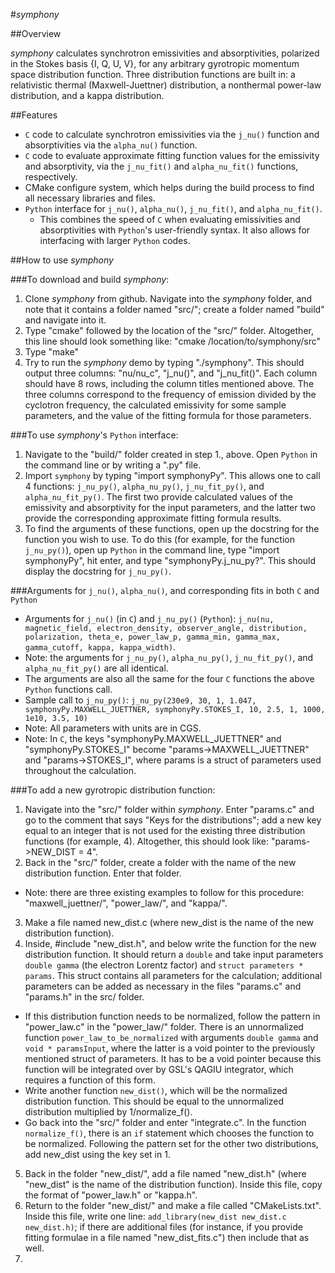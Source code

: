 #*symphony*

##Overview

*symphony* calculates synchrotron emissivities and absorptivities, polarized in the Stokes basis {I, Q, U, V}, for any arbitrary gyrotropic momentum space distribution function.  Three distribution functions are built in: a relativistic thermal (Maxwell-Juettner) distribution, a nonthermal power-law distribution, and a kappa distribution.  

##Features

* `C` code to calculate synchrotron emissivities via the `j_nu()` function and absorptivities via the `alpha_nu()` function.
* `C` code to evaluate approximate fitting function values for the emissivity and absorptivity, via the `j_nu_fit()` and `alpha_nu_fit()` functions, respectively.
* CMake configure system, which helps during the build process to find all necessary libraries and files.
* `Python` interface for `j_nu()`, `alpha_nu()`, `j_nu_fit()`, and `alpha_nu_fit()`.
  * This combines the speed of `C` when evaluating emissivities and absorptivities with `Python`'s user-friendly syntax.  It also allows for interfacing with larger `Python` codes.

##How to use *symphony*

###To download and build *symphony*:
 1. Clone *symphony* from github.  Navigate into the *symphony* folder, and note that it contains a folder named "src/"; create a folder named "build" and navigate into it.
 2. Type "cmake" followed by the location of the "src/" folder.  Altogether, this line should look something like: "cmake /location/to/symphony/src"
 3. Type "make"
 4. Try to run the *symphony* demo by typing "./symphony".  This should output three columns: "nu/nu_c", "j_nu()", and "j_nu_fit()".  Each column should have 8 rows, including the column titles mentioned above.  The three columns correspond to the frequency of emission divided by the cyclotron frequency, the calculated emissivity for some sample parameters, and the value of the fitting formula for those parameters.

###To use *symphony*'s `Python` interface:
 1. Navigate to the "build/" folder created in step 1., above.  Open `Python` in the command line or by writing a ".py" file.
 2. Import `symphony` by typing "import symphonyPy".  This allows one to call 4 functions: `j_nu_py()`, `alpha_nu_py()`, `j_nu_fit_py()`, and `alpha_nu_fit_py()`.  The first two provide calculated values of the emissivity and absorptivity for the input parameters, and the latter two provide the corresponding approximate fitting formula results.
 3. To find the arguments of these functions, open up the docstring for the function you wish to use.  To do this (for example, for the function `j_nu_py()`), open up `Python` in the command line, type "import symphonyPy", hit enter, and type "symphonyPy.j_nu_py?".  This should display the docstring for `j_nu_py()`.  

###Arguments for `j_nu()`, `alpha_nu()`, and corresponding fits in both `C` and `Python`
* Arguments for `j_nu()` (in `C`) and `j_nu_py()` (`Python`): `j_nu(nu, magnetic_field, electron_density, observer_angle, distribution, polarization, theta_e, power_law_p, gamma_min, gamma_max, gamma_cutoff, kappa, kappa_width)`.
 * Note: the arguments for `j_nu_py()`, `alpha_nu_py()`, `j_nu_fit_py()`, and `alpha_nu_fit_py()` are all identical.
 * The arguments are also all the same for the four `C` functions the above `Python` functions call.
* Sample call to `j_nu_py()`: `j_nu_py(230e9, 30, 1, 1.047, symphonyPy.MAXWELL_JUETTNER, symphonyPy.STOKES_I, 10, 2.5, 1, 1000, 1e10, 3.5, 10)`
 * Note: All parameters with units are in CGS.
 * Note: In `C`, the keys "symphonyPy.MAXWELL_JUETTNER" and "symphonyPy.STOKES_I" become "params->MAXWELL_JUETTNER" and "params->STOKES_I", where params is a struct of parameters used throughout the calculation.

###To add a new gyrotropic distribution function:
1. Navigate into the "src/" folder within *symphony*.  Enter "params.c" and go to the comment that says "Keys for the distributions"; add a new key equal to an integer that is not used for the existing three distribution functions (for example, 4).  Altogether, this should look like: "params->NEW_DIST = 4".
2. Back in the "src/" folder, create a folder with the name of the new distribution function.  Enter that folder.
  * Note: there are three existing examples to follow for this procedure: "maxwell_juettner/", "power_law/", and "kappa/".
3. Make a file named new_dist.c (where new_dist is the name of the new distribution function).
4. Inside, #include "new_dist.h", and below write the function for the new distribution function.  It should return a `double` and take input parameters `double gamma` (the electron Lorentz factor) and `struct parameters * params`.  This struct contains all parameters for the calculation; additional parameters can be added as necessary in the files "params.c" and "params.h" in the src/ folder.
  * If this distribution function needs to be normalized, follow the pattern in "power_law.c" in the "power_law/" folder.  There is an unnormalized function `power_law_to_be_normalized` with arguments `double gamma` and `void * paramsInput`, where the latter is a void pointer to the previously mentioned struct of parameters.  It has to be a void pointer because this function will be integrated over by GSL's QAGIU integrator, which requires a function of this form.
  * Write another function `new_dist()`, which will be the normalized distribution function.  This should be equal to the unnormalized distribution multiplied by 1/normalize_f().
  * Go back into the "src/" folder and enter "integrate.c".  In the function `normalize_f()`, there is an `if` statement which chooses the function to be normalized.  Following the pattern set for the other two distributions, add new_dist using the key set in 1.
5. Back in the folder "new_dist/", add a file named "new_dist.h" (where "new_dist" is the name of the distribution function).  Inside this file, copy the format of "power_law.h" or "kappa.h".
6. Return to the folder "new_dist/" and make a file called "CMakeLists.txt".  Inside this file, write one line: `add_library(new_dist new_dist.c new_dist.h)`; if there are additional files (for instance, if you provide fitting formulae in a file named "new_dist_fits.c") then include that as well.
7. 
